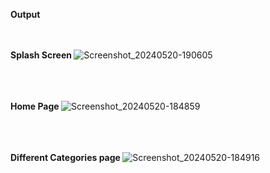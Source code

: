 <b> Output </b>
<br>
<br>
<br>


<b> Splash Screen </b>
![Screenshot_20240520-190605](https://github.com/IamPawan777/news_app/assets/112340386/625b8190-70c9-4a79-967b-6948fbefd881)
<br>
<br>
<br>
<br>


<b> Home Page </b>
![Screenshot_20240520-184859](https://github.com/IamPawan777/news_app/assets/112340386/0cb47502-354e-4c40-b5a6-b760b1d90789)
<br>
<br>
<br>
<br>


<b> Different Categories page </b>
![Screenshot_20240520-184916](https://github.com/IamPawan777/news_app/assets/112340386/8e56d27b-f946-4cf6-a94d-1d1748fea4c2)

<br>

